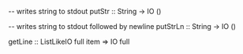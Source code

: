 -- writes string to stdout
    putStr :: String -> IO ()

-- writes string to stdout followed by newline
     putStrLn :: String -> IO ()
     
getLine :: ListLikeIO full item => IO full
